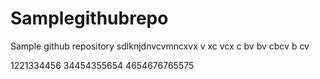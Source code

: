 # Samplegithubrepo
Sample github repository
sdlknjdnvcvmncxvx
v
xc
vcx
c
bv
bv
cbcv
b
cv

1221334456
34454355654
4654676765575
